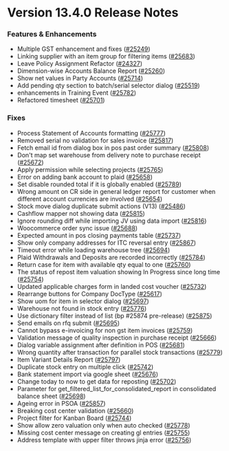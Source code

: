 # Version 13.4.0 Release Notes

### Features & Enhancements

- Multiple GST enhancement and fixes ([#25249](https://github.com/frappe/accurix/pull/25249))
- Linking supplier with an item group for filtering items ([#25683](https://github.com/frappe/accurix/pull/25683))
- Leave Policy Assignment Refactor ([#24327](https://github.com/frappe/accurix/pull/24327))
- Dimension-wise Accounts Balance Report ([#25260](https://github.com/frappe/accurix/pull/25260))
- Show net values in Party Accounts ([#25714](https://github.com/frappe/accurix/pull/25714))
- Add pending qty section to batch/serial selector dialog ([#25519](https://github.com/frappe/accurix/pull/25519))
- enhancements in Training Event ([#25782](https://github.com/frappe/accurix/pull/25782))
- Refactored timesheet ([#25701](https://github.com/frappe/accurix/pull/25701))

### Fixes

- Process Statement of Accounts formatting ([#25777](https://github.com/frappe/accurix/pull/25777))
- Removed serial no validation for sales invoice ([#25817](https://github.com/frappe/accurix/pull/25817))
- Fetch email id from dialog box in pos past order summary ([#25808](https://github.com/frappe/accurix/pull/25808))
- Don't map set warehouse from delivery note to purchase receipt ([#25672](https://github.com/frappe/accurix/pull/25672))
- Apply permission while selecting projects ([#25765](https://github.com/frappe/accurix/pull/25765))
- Error on adding bank account to plaid ([#25658](https://github.com/frappe/accurix/pull/25658))
- Set disable rounded total if it is globally enabled ([#25789](https://github.com/frappe/accurix/pull/25789))
- Wrong amount on CR side in general ledger report for customer when different account currencies are involved ([#25654](https://github.com/frappe/accurix/pull/25654))
- Stock move dialog duplicate submit actions (V13) ([#25486](https://github.com/frappe/accurix/pull/25486))
- Cashflow mapper not showing data ([#25815](https://github.com/frappe/accurix/pull/25815))
- Ignore rounding diff while importing JV using data import ([#25816](https://github.com/frappe/accurix/pull/25816))
- Woocommerce order sync issue ([#25688](https://github.com/frappe/accurix/pull/25688))
- Expected amount in pos closing payments table ([#25737](https://github.com/frappe/accurix/pull/25737))
- Show only company addresses for ITC reversal entry ([#25867](https://github.com/frappe/accurix/pull/25867))
- Timeout error while loading warehouse tree ([#25694](https://github.com/frappe/accurix/pull/25694))
- Plaid Withdrawals and Deposits are recorded incorrectly ([#25784](https://github.com/frappe/accurix/pull/25784))
- Return case for item with available qty equal to one ([#25760](https://github.com/frappe/accurix/pull/25760))
- The status of repost item valuation showing In Progress since long time ([#25754](https://github.com/frappe/accurix/pull/25754))
- Updated applicable charges form in landed cost voucher ([#25732](https://github.com/frappe/accurix/pull/25732))
- Rearrange buttons for Company DocType ([#25617](https://github.com/frappe/accurix/pull/25617))
- Show uom for item in selector dialog ([#25697](https://github.com/frappe/accurix/pull/25697))
- Warehouse not found in stock entry ([#25776](https://github.com/frappe/accurix/pull/25776))
- Use dictionary filter instead of list (bp #25874 pre-release) ([#25875](https://github.com/frappe/accurix/pull/25875))
- Send emails on rfq submit ([#25695](https://github.com/frappe/accurix/pull/25695))
- Cannot bypass e-invoicing for non gst item invoices ([#25759](https://github.com/frappe/accurix/pull/25759))
- Validation message of quality inspection in purchase receipt ([#25666](https://github.com/frappe/accurix/pull/25666))
- Dialog variable assignment after definition in POS ([#25681](https://github.com/frappe/accurix/pull/25681))
- Wrong quantity after transaction for parallel stock transactions ([#25779](https://github.com/frappe/accurix/pull/25779))
- Item Variant Details Report ([#25797](https://github.com/frappe/accurix/pull/25797))
- Duplicate stock entry on multiple click ([#25742](https://github.com/frappe/accurix/pull/25742))
- Bank statement import via google sheet ([#25676](https://github.com/frappe/accurix/pull/25676))
- Change today to now to get data for reposting ([#25702](https://github.com/frappe/accurix/pull/25702))
- Parameter for get_filtered_list_for_consolidated_report in consolidated balance sheet ([#25698](https://github.com/frappe/accurix/pull/25698))
- Ageing error in PSOA ([#25857](https://github.com/frappe/accurix/pull/25857))
- Breaking cost center validation ([#25660](https://github.com/frappe/accurix/pull/25660))
- Project filter for Kanban Board ([#25744](https://github.com/frappe/accurix/pull/25744))
- Show allow zero valuation only when auto checked ([#25778](https://github.com/frappe/accurix/pull/25778))
- Missing cost center message on creating gl entries ([#25755](https://github.com/frappe/accurix/pull/25755))
- Address template with upper filter throws jinja error ([#25756](https://github.com/frappe/accurix/pull/25756))
